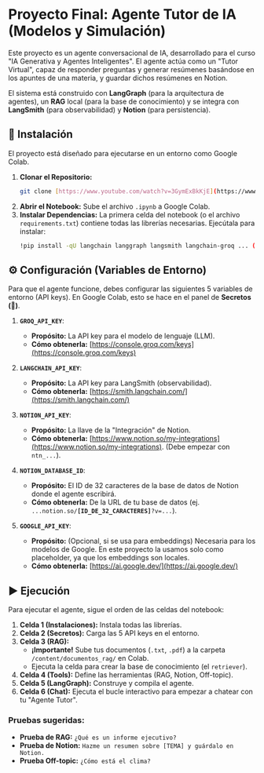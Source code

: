 # Proyecto Final: Agente Tutor de IA (Modelos y Simulación)

Este proyecto es un agente conversacional de IA, desarrollado para el curso "IA Generativa y Agentes Inteligentes". El agente actúa como un "Tutor Virtual", capaz de responder preguntas y generar resúmenes basándose en los apuntes de una materia, y guardar dichos resúmenes en Notion.

El sistema está construido con **LangGraph** (para la arquitectura de agentes), un **RAG** local (para la base de conocimiento) y se integra con **LangSmith** (para observabilidad) y **Notion** (para persistencia).

## 🚀 Instalación

El proyecto está diseñado para ejecutarse en un entorno como Google Colab.

1.  **Clonar el Repositorio:**
    ```bash
    git clone [https://www.youtube.com/watch?v=3GymExBkKjE](https://www.youtube.com/watch?v=3GymExBkKjE)
    ```
2.  **Abrir el Notebook:**
    Sube el archivo `.ipynb` a Google Colab.
3.  **Instalar Dependencias:**
    La primera celda del notebook (o el archivo `requirements.txt`) contiene todas las librerías necesarias. Ejecútala para instalar:
    ```bash
    !pip install -qU langchain langgraph langsmith langchain-groq ... (etc.)
    ```

## ⚙️ Configuración (Variables de Entorno)

Para que el agente funcione, debes configurar las siguientes 5 variables de entorno (API keys). En Google Colab, esto se hace en el panel de **Secretos (🔑)**.

1.  **`GROQ_API_KEY`**:
    * **Propósito:** La API key para el modelo de lenguaje (LLM).
    * **Cómo obtenerla:** [https://console.groq.com/keys](https://console.groq.com/keys)

2.  **`LANGCHAIN_API_KEY`**:
    * **Propósito:** La API key para LangSmith (observabilidad).
    * **Cómo obtenerla:** [https://smith.langchain.com/](https://smith.langchain.com/)

3.  **`NOTION_API_KEY`**:
    * **Propósito:** La llave de la "Integración" de Notion.
    * **Cómo obtenerla:** [https://www.notion.so/my-integrations](https://www.notion.so/my-integrations). (Debe empezar con `ntn_...`).

4.  **`NOTION_DATABASE_ID`**:
    * **Propósito:** El ID de 32 caracteres de la base de datos de Notion donde el agente escribirá.
    * **Cómo obtenerla:** De la URL de tu base de datos (ej. `...notion.so/`**`[ID_DE_32_CARACTERES]`**`?v=...`).

5.  **`GOOGLE_API_KEY`**:
    * **Propósito:** (Opcional, si se usa para embeddings) Necesaria para los modelos de Google. En este proyecto la usamos solo como placeholder, ya que los embeddings son locales.
    * **Cómo obtenerla:** [https://ai.google.dev/](https://ai.google.dev/)

## ▶️ Ejecución

Para ejecutar el agente, sigue el orden de las celdas del notebook:

1.  **Celda 1 (Instalaciones):** Instala todas las librerías.
2.  **Celda 2 (Secretos):** Carga las 5 API keys en el entorno.
3.  **Celda 3 (RAG):**
    * **¡Importante!** Sube tus documentos (`.txt`, `.pdf`) a la carpeta `/content/documentos_rag/` en Colab.
    * Ejecuta la celda para crear la base de conocimiento (el `retriever`).
4.  **Celda 4 (Tools):** Define las herramientas (RAG, Notion, Off-topic).
5.  **Celda 5 (LangGraph):** Construye y compila el agente.
6.  **Celda 6 (Chat):** Ejecuta el bucle interactivo para empezar a chatear con tu "Agente Tutor".

### Pruebas sugeridas:

* **Prueba de RAG:** `¿Qué es un informe ejecutivo?`
* **Prueba de Notion:** `Hazme un resumen sobre [TEMA] y guárdalo en Notion.`
* **Prueba Off-topic:** `¿Cómo está el clima?`
